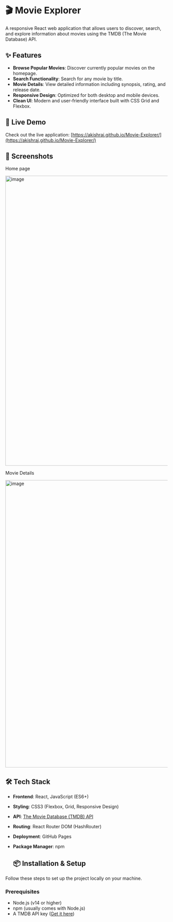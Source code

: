 # 🎬 Movie Explorer

A responsive React web application that allows users to discover, search, and explore information about movies using the TMDB (The Movie Database) API.

## ✨ Features

- **Browse Popular Movies**: Discover currently popular movies on the homepage.
- **Search Functionality**: Search for any movie by title.
- **Movie Details**: View detailed information including synopsis, rating, and release date.
- **Responsive Design**: Optimized for both desktop and mobile devices.
- **Clean UI**: Modern and user-friendly interface built with CSS Grid and Flexbox.

## 🚀 Live Demo

Check out the live application: [https://akishraj.github.io/Movie-Explorer/](https://akishraj.github.io/Movie-Explorer/)

## 📸 Screenshots

Home page

<img width="1897" height="901" alt="image" src="https://github.com/user-attachments/assets/c5f39b0c-08be-4fa6-b7eb-a6fdcd1a1e8c" />

Movie Details

<img width="1886" height="893" alt="image" src="https://github.com/user-attachments/assets/106ee398-6b70-49f6-94f4-ec00db39eee4" />

## 🛠️ Tech Stack

- **Frontend**: React, JavaScript (ES6+)
- **Styling**: CSS3 (Flexbox, Grid, Responsive Design)
- **API**: [The Movie Database (TMDB) API](https://www.themoviedb.org/documentation/api)
- **Routing**: React Router DOM (HashRouter)
- **Deployment**: GitHub Pages
- **Package Manager**: npm

  ## 📦 Installation & Setup

Follow these steps to set up the project locally on your machine.

### Prerequisites

- Node.js (v14 or higher)
- npm (usually comes with Node.js)
- A TMDB API key ([Get it here](https://www.themoviedb.org/settings/api))



